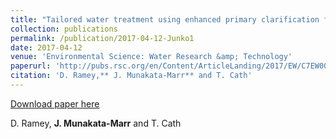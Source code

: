 ```yaml
---
title: "Tailored water treatment using enhanced primary clarification for nutrient recovery and production of water for turfgrass irrigation"
collection: publications
permalink: /publication/2017-04-12-Junko1
date: 2017-04-12
venue: 'Environmental Science: Water Research &amp; Technology'
paperurl: 'http://pubs.rsc.org/en/Content/ArticleLanding/2017/EW/C7EW00019G#!divAbstract'
citation: 'D. Ramey,** J. Munakata-Marr** and T. Cath'
---
```


<a href='http://pubs.rsc.org/en/Content/ArticleLanding/2017/EW/C7EW00019G#!divAbstract'>Download paper here</a>

 D. Ramey, **J. Munakata-Marr** and T. Cath
